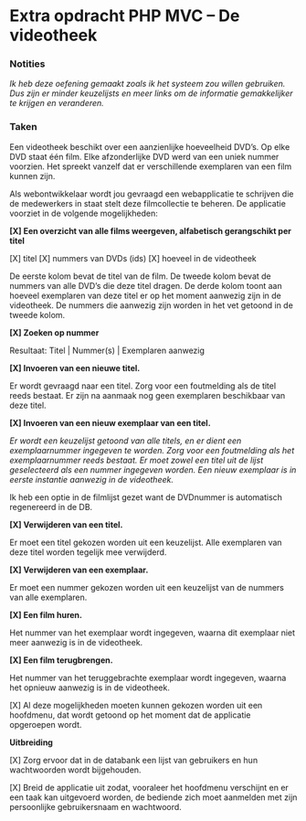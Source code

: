 # Extra opdracht PHP MVC – De videotheek 

### Notities

_Ik heb deze oefening gemaakt zoals ik het systeem zou willen gebruiken. Dus zijn er minder keuzelijsts en meer links om de informatie gemakkelijker te krijgen en veranderen._


### Taken

Een videotheek beschikt over een aanzienlijke hoeveelheid DVD’s. Op elke DVD staat één film. Elke afzonderlijke DVD werd van een uniek nummer voorzien. Het spreekt vanzelf dat er verschillende exemplaren van een film kunnen zijn. 

Als webontwikkelaar wordt jou gevraagd een webapplicatie te schrijven die de medewerkers in staat stelt deze filmcollectie te beheren. De applicatie voorziet in de volgende mogelijkheden: 

**[X] Een overzicht van alle films weergeven, alfabetisch gerangschikt per titel**

[X] titel
[X] nummers van DVDs (ids)
[X] hoeveel in de videotheek

De eerste kolom bevat de titel van de film. 
De tweede kolom bevat de nummers van alle DVD’s die deze titel dragen. 
De derde kolom toont aan hoeveel exemplaren van deze titel er op het moment aanwezig zijn in de videotheek. 
De nummers die aanwezig zijn worden in het vet getoond in de tweede kolom.

**[X] Zoeken op nummer**

Resultaat: Titel | Nummer(s) | Exemplaren aanwezig

**[X] Invoeren van een nieuwe titel.**

Er wordt gevraagd naar een titel. 
Zorg voor een foutmelding als de titel reeds bestaat. 
Er zijn na aanmaak nog geen exemplaren beschikbaar van deze titel. 

**[X] Invoeren van een nieuw exemplaar van een titel.**

_Er wordt een keuzelijst getoond van alle titels, en er dient een exemplaarnummer ingegeven te worden. 
Zorg voor een foutmelding als het exemplaarnummer reeds bestaat. 
Er moet zowel een titel uit de lijst geselecteerd als een nummer ingegeven worden. 
Een nieuw exemplaar is in eerste instantie aanwezig in de videotheek._

Ik heb een optie in de filmlijst gezet want de DVDnummer is automatisch regenereerd in de DB.

**[X] Verwijderen van een titel.**

Er moet een titel gekozen worden uit een keuzelijst. 
Alle exemplaren van deze titel worden tegelijk mee verwijderd. 

**[X] Verwijderen van een exemplaar.**

Er moet een nummer gekozen worden uit een keuzelijst van de nummers van alle exemplaren. 

**[X] Een film huren.**

Het nummer van het exemplaar wordt ingegeven, waarna dit exemplaar niet meer aanwezig is in de videotheek. 

**[X] Een film terugbrengen.**

Het nummer van het teruggebrachte exemplaar wordt ingegeven, waarna het opnieuw aanwezig is in de videotheek. 
 
[X] Al deze mogelijkheden moeten kunnen gekozen worden uit een hoofdmenu, dat wordt getoond op het moment dat de applicatie opgeroepen wordt.
 
**Uitbreiding**

[X] Zorg ervoor dat in de databank een lijst van gebruikers en hun wachtwoorden wordt bijgehouden. 

[X] Breid de applicatie uit zodat, vooraleer het hoofdmenu verschijnt en er een taak kan uitgevoerd worden, de bediende zich moet aanmelden met zijn persoonlijke gebruikersnaam en wachtwoord. 